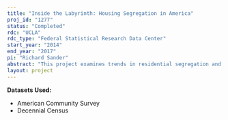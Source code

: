 ```yaml
---
title: "Inside the Labyrinth: Housing Segregation in America"
proj_id: "1277"
status: "Completed"
rdc: "UCLA"
rdc_type: "Federal Statistical Research Data Center"
start_year: "2014"
end_year: "2017"
pi: "Richard Sander"
abstract: "This project examines trends in residential segregation and the effects of several waves of government policy upon residential segregation between the 1950s and 2010. Decennial Census microdata from the period between 1960 and 2010 are used to examine four interrelated questions regarding the significance of fair housing legislation and the processes underlying racial residential segregation. This research examines: (1) general patterns of black migration across neighborhoods between 1960 and 2010; (2) the characteristics of black pioneers who move into white neighborhoods; (3) the Schelling process of racial "tipping"; and (4) the role of inter-urban migration in producing residential segregation."
layout: project
---
```


**Datasets Used:**

  - American Community Survey 
  - Decennial Census 

